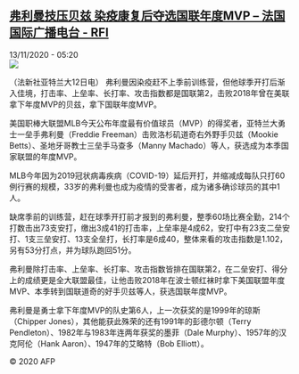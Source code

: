 <!--1605243235000-->
[弗利曼技压贝兹 染疫康复后夺选国联年度MVP – 法国国际广播电台 - RFI](http://www.rfi.fr//cn/contenu/20201113-%E5%BC%97%E5%88%A9%E6%9B%BC%E6%8A%80%E5%8E%8B%E8%B4%9D%E5%85%B9-%E6%9F%93%E7%96%AB%E5%BA%B7%E5%A4%8D%E5%90%8E%E5%A4%BA%E9%80%89%E5%9B%BD%E8%81%94%E5%B9%B4%E5%BA%A6mvp)
------

<div>13/11/2020 - 05:20</div><img src="https://s.rfi.fr/media/display/8450c818-256a-11eb-b171-005056a98db9/w:310/p:16x9/spo0001b.201113122004.jpg"><div class="t-content__body u-clearfix"><p>（法新社亚特兰大12日电）    弗利曼因染疫赶不上季前训练营，但他球季开打后渐入佳境，打击率、上垒率、长打率、攻击指数都是国联第2，击败2018年曾在美联拿下年度MVP的贝兹，拿下国联年度MVP。</p><p>美国职棒大联盟MLB今天公布年度最有价值球员（MVP）的得奖者，亚特兰大勇士一垒手弗利曼（Freddie Freeman）击败洛杉矶道奇右外野手贝兹（Mookie Betts）、圣地牙哥教士三垒手马查多（Manny Machado）等人，获选成为本季国家联盟的年度MVP。</p><p>MLB今年因为2019冠状病毒疾病（COVID-19）延后开打，并缩减成每队只打60例行赛的规模，33岁的弗利曼也成为疫情的受害者，成为诸多确诊球员的其中1人。</p><p>缺席季前的训练营，赶在球季开打前才报到的弗利曼，整季60场比赛全勤，214个打数击出73支安打，缴出3成41的打击率，上垒率是4成62，安打中有23支二垒安打、1支三垒安打、13支全垒打，长打率是6成40，整体来看的攻击指数是1.102，另有53分打点，并为球队跑回51分。</p><p>弗利曼除打击率、上垒率、长打率、攻击指数皆排在国联第2，在二垒安打、得分上的成绩更是全大联盟最佳，让他击败2018年在波士顿红袜时拿下美国联盟年度MVP、本季转到国联道奇的好手贝兹等人，获选国联年度MVP。</p><p>弗利曼是勇士拿下年度MVP的队史第6人，上一次获奖的是1999年的琼斯（Chipper Jones），其他能获此殊荣的还有1991年的彭德尔顿（Terry Pendleton）、1982年与1983年连两年获奖的墨菲（Dale Murphy）、1957年的汉克阿伦（Hank Aaron）、1947年的艾略特（Bob Elliott）。</p><p></p><p></p><p class="t-copyright">© 2020 AFP</p>        </div>
